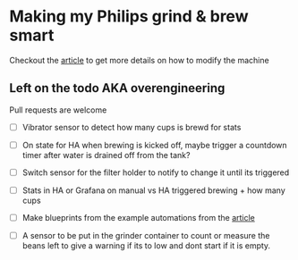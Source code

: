 # Making my Philips grind & brew smart
Checkout the <a href='https://lezg.in/adding-an-api-to-my-grind-and-brew-coffee-machine-to-make-it-smart/'>article</a>  to get more details on how to modify the machine

## Left on the todo AKA overengineering
Pull requests are welcome
- [ ] Vibrator sensor to detect how many cups is brewd for stats
- [ ] On state for HA when brewing is kicked off, maybe trigger a countdown timer after water is drained off from the tank?
- [ ] Switch sensor for the filter holder to notify to change it until its triggered
- [ ] Stats in HA or Grafana on manual vs HA triggered brewing + how many cups
- [ ] Make blueprints from the example automations from the <a href='https://lezg.in/adding-an-api-to-my-grind-and-brew-coffee-machine-to-make-it-smart/'>article</a>
- [ ] A sensor to be put in the grinder container to count or measure the beans left to give a warning if its to low and dont start if it is empty.

